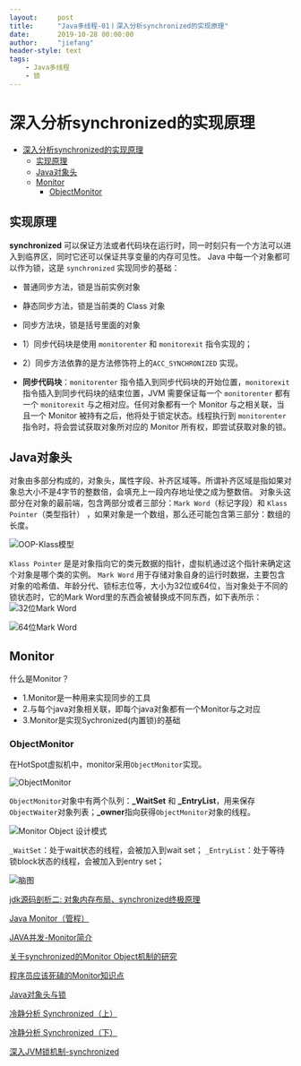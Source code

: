 ```yaml
---
layout:     post
title:      "Java多线程-01丨深入分析synchronized的实现原理"
date:       2019-10-28 00:00:00
author:     "jiefang"
header-style: text
tags:
    - Java多线程
    - 锁
---
```

# 深入分析synchronized的实现原理

* [深入分析synchronized的实现原理](#深入分析synchronized的实现原理)
	* [实现原理](#实现原理)
	* [Java对象头](#java对象头)
	* [Monitor](#monitor)
		* [ObjectMonitor](#objectmonitor)

## 实现原理
**synchronized**
可以保证方法或者代码块在运行时，同一时刻只有一个方法可以进入到临界区，同时它还可以保证共享变量的内存可见性。
Java 中每一个对象都可以作为锁，这是 `synchronized` 实现同步的基础：

- 普通同步方法，锁是当前实例对象
- 静态同步方法，锁是当前类的 Class 对象
- 同步方法块，锁是括号里面的对象

- 1）同步代码块是使用 `monitorenter` 和 `monitorexit` 指令实现的；
- 2）同步方法依靠的是方法修饰符上的`ACC_SYNCHRONIZED` 实现。
- **同步代码块**：`monitorenter` 指令插入到同步代码块的开始位置，`monitorexit` 指令插入到同步代码块的结束位置，JVM 需要保证每一个 `monitorenter` 都有一个 `monitorexit` 与之相对应。任何对象都有一个 Monitor 与之相关联，当且一个 Monitor 被持有之后，他将处于锁定状态。线程执行到 `monitorenter` 指令时，将会尝试获取对象所对应的 Monitor 所有权，即尝试获取对象的锁。

## Java对象头
对象由多部分构成的，对象头，属性字段、补齐区域等。所谓补齐区域是指如果对象总大小不是4字节的整数倍，会填充上一段内存地址使之成为整数倍。
对象头这部分在对象的最前端，包含两部分或者三部分：`Mark Word`（标记字段）和 `Klass Pointer`（类型指针） ，如果对象是一个数组，那么还可能包含第三部分：数组的长度。

![OOP-Klass模型](https://s2.ax1x.com/2019/10/18/KZJn39.md.png)

`Klass Pointer` 是是对象指向它的类元数据的指针，虚拟机通过这个指针来确定这个对象是哪个类的实例。
`Mark Word` 用于存储对象自身的运行时数据，主要包含对象的哈希值、年龄分代、锁标志位等，大小为32位或64位，当对象处于不同的锁状态时，它的Mark Word里的东西会被替换成不同东西，如下表所示：
![32位Mark Word](https://s2.ax1x.com/2019/10/24/KNjzMq.md.png)

 ![64位Mark Word](https://s2.ax1x.com/2019/10/18/KZJhD0.md.png)

## Monitor
 什么是Monitor？
- 1.Monitor是一种用来实现同步的工具
- 2.与每个java对象相关联，即每个java对象都有一个Monitor与之对应
- 3.Monitor是实现Sychronized(内置锁)的基础

### ObjectMonitor
在HotSpot虚拟机中，monitor采用`ObjectMonitor`实现。

![ObjectMonitor](https://s2.ax1x.com/2019/10/25/KaxF76.png)

`ObjectMonitor`对象中有两个队列：**_WaitSet** 和 **_EntryList**，用来保存`ObjectWaiter`对象列表；**_owner**指向获得`ObjectMonitor`对象的线程。

![Monitor Object 设计模式](https://s2.ax1x.com/2019/10/25/KaxggJ.png)

`_WaitSet`：处于wait状态的线程，会被加入到wait set；
`_EntryList`：处于等待锁block状态的线程，会被加入到entry set；


![脑图](https://s2.ax1x.com/2019/10/25/Kd0xcq.png)

[jdk源码剖析二: 对象内存布局、synchronized终极原理](https://www.cnblogs.com/dennyzhangdd/p/6734638.html#_label4_1)

[Java Monitor（管程）](https://segmentfault.com/a/1190000019494432)

[JAVA并发-Monitor简介](https://blog.csdn.net/ignorewho/article/details/80854625)

[关于synchronized的Monitor Object机制的研究](https://blog.csdn.net/m_xiaoer/article/details/73274642)


[程序员应该死磕的Monitor知识点](http://baijiahao.baidu.com/s?id=1639857097437674576&wfr=spider&for=pc)

[Java对象头与锁](https://www.cnblogs.com/ZoHy/p/11313155.html)

[冷静分析 Synchronized（上）](https://juejin.im/post/5abc9e14f265da23953111d6#heading-16)

[冷静分析 Synchronized（下）](https://juejin.im/post/5abc9de851882555770c8c72#heading-14)

[深入JVM锁机制-synchronized](https://blog.csdn.net/chen77716/article/details/6618779)